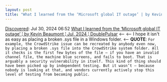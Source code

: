 ```yaml
---
layout: post
title: "What I learned from the ‘Microsoft global IT outage’ | by Kevin Beaumont | Jul, 2024 | DoublePulsar"
---
```

[Discovered](http://rolandtanglao.com/2020/07/29/p1-blogthis-checkvist-list-links-to-blog/): Jul 30, 2024 06:52 [What I learned from the ‘Microsoft global IT outage’ ¦ by Kevin Beaumont ¦ Jul, 2024 ¦ DoublePulsar](https://doublepulsar.com/what-i-learned-from-the-microsoft-global-it-outage-d6138c06ebdb) <--  <-- I hope it isn't as easy as placing a broken .sys file in a Windows folder. <-- **QUOTE**: `For example, the CrowdStrike issue can be recreated by anybody even now, by placing a broken .sys file into the CrowdStrike system folder. All it checks is the first few bytes of the file — if you have an invalid channel file, the machine blue screens, and fails to boot. That is arguably a security vulnerability in itself. This kind of thing should have been picked up by independent testing. But it wasn’t — because nobody is looking at that, and vendors currently actively stop this level of testing from becoming public.`
